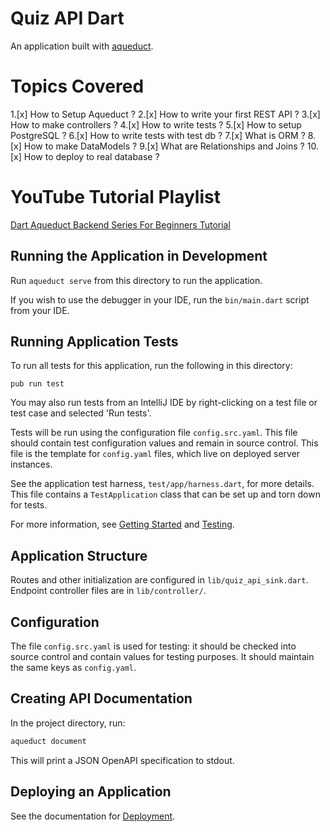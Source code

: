 
# Quiz API Dart

An application built with [aqueduct](https://github.com/stablekernel/aqueduct).

# Topics Covered
1.[x] How to Setup Aqueduct ?
2.[x] How to write your first REST API ?
3.[x] How to make controllers ?
4.[x] How to write tests ?
5.[x] How to setup PostgreSQL ?
6.[x] How to write tests with test db ?
7.[x] What is ORM ?
8.[x] How to make DataModels ?
9.[x] What are Relationships and Joins ?
10.[x] How to deploy to real database ?

# YouTube Tutorial Playlist 
[Dart Aqueduct Backend Series For Beginners Tutorial](https://www.youtube.com/playlist?list=PLR2qQy0Zxs_U3RMzoAXeC6_c5Dv43t8P-)

## Running the Application in Development

Run `aqueduct serve` from this directory to run the application.

If you wish to use the debugger in your IDE, run the `bin/main.dart` script from your IDE.

## Running Application Tests

To run all tests for this application, run the following in this directory:

```
pub run test
```

You may also run tests from an IntelliJ IDE by right-clicking on a test file or test case and selected 'Run tests'.

Tests will be run using the configuration file `config.src.yaml`. This file should contain  test configuration values and remain in source control. This file is the template for `config.yaml` files, which live on deployed server instances.

See the application test harness, `test/app/harness.dart`, for more details. This file contains a `TestApplication` class that can be set up and torn down for tests.

For more information, see [Getting Started](https://aqueduct.io/docs/) and [Testing](https://aqueduct.io/docs/testing/overview).

## Application Structure

Routes and other initialization are configured in `lib/quiz_api_sink.dart`. Endpoint controller files are in `lib/controller/`.

## Configuration

The file `config.src.yaml` is used for testing: it should be checked into source control and contain values for testing purposes. It should maintain the same keys as `config.yaml`.

## Creating API Documentation

In the project directory, run:

```bash
aqueduct document
```

This will print a JSON OpenAPI specification to stdout.

## Deploying an Application

See the documentation for [Deployment](https://aqueduct.io/docs/deploy/overview/).
